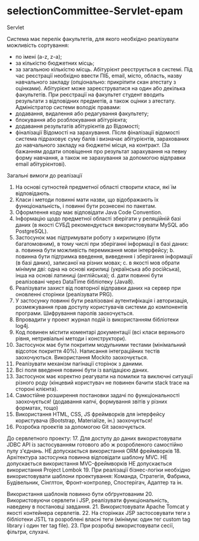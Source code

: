 # selectionCommittee-Servlet-epam
Servlet

Система має перелік факультетів, для якого необхідно реалізувати можливість сортування:
- по імені (a-z, z-a);
- за кількістю бюджетних місць;
- за загальною кількістю місць.
Абітурієнт реєструється в системі. Під час реєстрації необхідно ввести ПІБ, email, місто,
область, назву навчального закладу (опціонально: прикріпити скан атестату з оцінками). 
Абітурієнт може зареєструватися на один або декілька факультетів. При реєстрації на факультет 
студент вводить результати з відповідних предметів, а також оцінки з атестату.
Адміністратор системи володіє правами:
- додавання, видалення або редагування факультету;
- блокування або розблокування абітурієнта;
- додавання результатів абітурієнтів до Відомості;
- фіналізації Відомості на зарахування.
Після фіналізації відомості система підраховує суму балів і визначає абітурієнтів, зарахованих
до навчального закладу на бюджетні місця, на контракт. (За бажанням додати оповіщення про
результат зарахування на певну форму навчання, а також не зарахування за допомогою відправки 
email абітурієнтові).



Загальні вимоги до реалізації

1. На основі сутностей предметної області створити класи, які їм відповідають.
2. Класи і методи повинні мати назви, що відображають їх функціональність, і повинні бути
   рознесені по пакетам.
3. Оформлення коду має відповідати Java Code Convention.
4. Інформацію щодо предметної області зберігати у реляційній базі даних (в якості СУБД
   рекомендується використовувати MySQL або PostgreSQL).
5. Застосунок має підтримувати роботу з кирилицею (бути багатомовним), в тому числі при
   зберіганні інформації в базі даних:
   a. повинна бути можливість перемикання мови інтерфейсу;
   b. повинна бути підтримка введення, виведення і зберігання інформації (в базі даних),
   записаної на різних мовах;
   c. в якості мов обрати мінімум дві: одна на основі кирилиці (українська або російська),
   інша на основі латиниці (англійська);
   d. дати повинні бути реалізовані через DataTime бібліотеку (Java8).
6. Реалізувати захист від повторної відправки даних на сервер при оновленні сторінки
   (реалізувати PRG).
7. У застосунку повинні бути реалізовані аутентифікація і авторизація, розмежування прав
   доступу користувачів системи до компонентів програми. Шифрування паролів заохочується.
8. Впровадити у проект журнал подій із використанням бібліотеки log4j.
9. Код повинен містити коментарі документації (всі класи верхнього рівня, нетривіальні методи
   і конструктори).
10. Застосунок має бути покритим модульними тестами (мінімальний відсоток покриття 40%).
    Написання інтеграційних тестів заохочуються. Використання Mockito заохочується.
11. Реалізувати механізм пагінації сторінок з даними.
12. Всі поля введення повинні бути із валідацією даних.
13. Застосунок має коректно реагувати на помилки та виключні ситуації різного роду (кінцевий
    користувач не повинен бачити stack trace на стороні клієнта).
14. Самостійне розширення постановки задачі по функціональності заохочується! (додавання
    капчі, формування звітів у різних форматах, тощо)
15. Використання HTML, CSS, JS фреймворків для інтерфейсу користувача (Bootstrap, Materialize,
    ін.) заохочується!
16. Розробка проектів за допомогою Git заохочується.

До сервлетного проекту:
17. Для доступу до даних використовувати JDBC API із застосуванням готового або ж
розробленого самостійно пулу з'єднань.
НЕ допускається використання ORM фреймворків
18. Архітектура застосунка повинна відповідати шаблону MVC.
НЕ допускається використання MVC-фреймворків
НЕ допускається використання Project Lombok
19. При реалізації бізнес-логіки необхідно використовувати шаблони проектування: Команда,
Стратегія, Фабрика, Будівельник, Сінглтон, Фронт-контролер, Спостерігач, Адаптер та ін.

Використання шаблонів повинно бути обґрунтованим
20. Використовуючи сервлети і JSP, реалізувати функціональність, наведену в постановці
завдання.
21. Використовувати Apache Tomcat у якості контейнера сервлетів.
22. На сторінках JSP застосовувати теги з бібліотеки JSTL та розроблені власні теги (мінімум: один
тег custom tag library і один тег tag file).
23. При розробці використовувати сесії, фільтри, слухачі.
